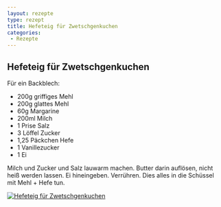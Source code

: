 ```yaml
---
layout: rezepte
type: rezept
title: Hefeteig für Zwetschgenkuchen
categories:
 - Rezepte
---
```


## Hefeteig für Zwetschgenkuchen

Für ein Backblech:

- 200g griffiges Mehl
- 200g glattes Mehl
- 60g Margarine
- 200ml Milch
- 1 Prise Salz
- 3 Löffel Zucker
- 1,25 Päckchen Hefe
- 1 Vanillezucker
- 1 Ei

Milch und Zucker und Salz lauwarm machen. Butter darin auflösen, nicht heiß werden lassen. Ei hineingeben. Verrühren. Dies alles in die Schüssel mit Mehl + Hefe tun.

<a href="{{site.baseurl_rezepte}}/img/hefeteig-zwetschgenkuchen.jpg"><img alt="Hefeteig für Zwetschgenkuchen" src="{{site.baseurl_rezepte}}/img/hefeteig-zwetschgenkuchen.jpg" class="original_rezept" /></a>

